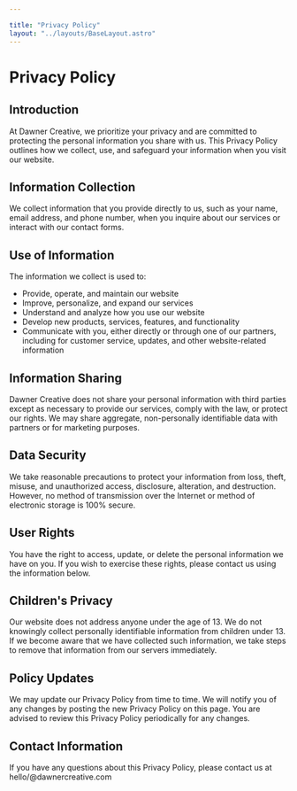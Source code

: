 ```yaml
---

title: "Privacy Policy"
layout: "../layouts/BaseLayout.astro"
---
```


# Privacy Policy

## Introduction
At Dawner Creative, we prioritize your privacy and are committed to protecting the personal information you share with us. This Privacy Policy outlines how we collect, use, and safeguard your information when you visit our website.

## Information Collection
We collect information that you provide directly to us, such as your name, email address, and phone number, when you inquire about our services or interact with our contact forms.

## Use of Information
The information we collect is used to:

- Provide, operate, and maintain our website
- Improve, personalize, and expand our services
- Understand and analyze how you use our website
- Develop new products, services, features, and functionality
- Communicate with you, either directly or through one of our partners, including for customer service, updates, and other website-related information


## Information Sharing
Dawner Creative does not share your personal information with third parties except as necessary to provide our services, comply with the law, or protect our rights. We may share aggregate, non-personally identifiable data with partners or for marketing purposes.

## Data Security
We take reasonable precautions to protect your information from loss, theft, misuse, and unauthorized access, disclosure, alteration, and destruction. However, no method of transmission over the Internet or method of electronic storage is 100% secure.

## User Rights
You have the right to access, update, or delete the personal information we have on you. If you wish to exercise these rights, please contact us using the information below.

## Children's Privacy
Our website does not address anyone under the age of 13. We do not knowingly collect personally identifiable information from children under 13. If we become aware that we have collected such information, we take steps to remove that information from our servers immediately.

## Policy Updates
We may update our Privacy Policy from time to time. We will notify you of any changes by posting the new Privacy Policy on this page. You are advised to review this Privacy Policy periodically for any changes.

## Contact Information
If you have any questions about this Privacy Policy, please contact us at hello/@dawnercreative.com 
